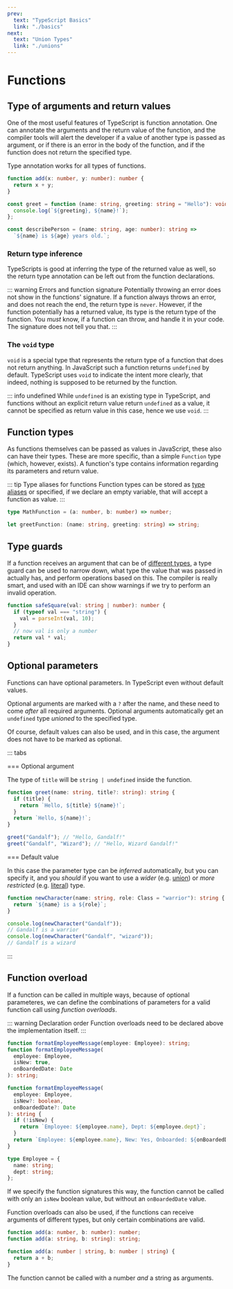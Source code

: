 ```yaml
---
prev:
  text: "TypeScript Basics"
  link: "./basics"
next:
  text: "Union Types"
  link: "./unions"
---
```


# Functions

## Type of arguments and return values

One of the most useful features of TypeScript is function annotation. One can annotate the arguments and the return value of the function, and the compiler tools will alert the developer if a value of another type is passed as argument, or if there is an error in the body of the function, and if the function does not return the specified type.

Type annotation works for all types of functions.

```typescript
function add(x: number, y: number): number {
  return x + y;
}

const greet = function (name: string, greeting: string = "Hello"): void {
  console.log(`${greeting}, ${name}!`);
};

const describePerson = (name: string, age: number): string =>
  `${name} is ${age} years old.`;
```

### Return type inference

TypeScripts is good at inferring the type of the returned value as well, so the return type annotation can be left out from the function declarations.

::: warning Errors and function signature
Potentially throwing an error does not show in the functions' signature. If a function always throws an error, and does not reach the end, the return type is `never`. However, if the function potentially has a returned value, its type is the return type of the function. You _must_ know, if a function can throw, and handle it in your code. The signature does not tell you that.
:::

### The `void` type

`void` is a special type that represents the return type of a function that does not return anything. In JavaScript such a function returns `undefined` by default. TypeScript uses `void` to indicate the intent more clearly, that indeed, nothing is supposed to be returned by the function.

::: info undefined
While `undefined` is an existing type in TypeScript, and functions without an explicit return value return `undefined` as a value, it cannot be specified as return value in this case, hence we use `void`.
:::

## Function types

As functions themselves can be passed as values in JavaScript, these also can have their types. These are more specific, than a simple `Function` type (which, however, exists). A function's type contains information regarding its parameters and return value.

::: tip Type aliases for functions
Function types can be stored as [type aliases](./basics#type-alias) or specified, if we declare an empty variable, that will accept a function as value.
:::

```typescript
type MathFunction = (a: number, b: number) => number;

let greetFunction: (name: string, greeting: string) => string;
```

## Type guards

If a function receives an argument that can be of [different types](./unions), a type guard can be used to narrow down, what type the value that was passed in actually has, and perform operations based on this. The compiler is really smart, and used with an IDE can show warnings if we try to perform an invalid operation.

```typescript
function safeSquare(val: string | number): number {
  if (typeof val === "string") {
    val = parseInt(val, 10);
  }
  // now val is only a number
  return val * val;
}
```

## Optional parameters

Functions can have optional parameters. In TypeScript even without default values.

Optional arguments are marked with a `?` after the name, and these need to come _after_ all required arguments. Optional arguments automatically get an `undefined` type _unioned_ to the specified type.

Of course, default values can also be used, and in this case, the argument does not have to be marked as optional.

::: tabs

=== Optional argument

The type of `title` will be `string | undefined` inside the function.

```typescript
function greet(name: string, title?: string): string {
  if (title) {
    return `Hello, ${title} ${name}!`;
  }
  return `Hello, ${name}!`;
}

greet("Gandalf"); // "Hello, Gandalf!"
greet("Gandalf", "Wizard"); // "Hello, Wizard Gandalf!"
```

=== Default value

In this case the parameter type can be _inferred_ automatically, but you can specify it, and you _should_ if you want to use a _wider_ (e.g. [union](./unions)) or _more restricted_ (e.g. [literal](./unions#literal-types)) type.

```typescript
function newCharacter(name: string, role: Class = "warrior"): string {
  return `${name} is a ${role}`;
}

console.log(newCharacter("Gandalf"));
// Gandalf is a warrior
console.log(newCharacter("Gandalf", "wizard"));
// Gandalf is a wizard
```

:::

## Function overload

If a function can be called in multiple ways, because of optional parameteres, we can define the combinations of parameters for a valid function call using _function overloads_.

::: warning Declaration order
Function overloads need to be declared above the implementation itself.
:::

```typescript
function formatEmployeeMessage(employee: Employee): string;
function formatEmployeeMessage(
  employee: Employee,
  isNew: true,
  onBoardedDate: Date
): string;

function formatEmployeeMessage(
  employee: Employee,
  isNew?: boolean,
  onBoardedDate?: Date
): string {
  if (!isNew) {
    return `Employee: ${employee.name}, Dept: ${employee.dept}`;
  }
  return `Employee: ${employee.name}, New: Yes, Onboarded: ${onBoardedDate}`;
}

type Employee = {
  name: string;
  dept: string;
};
```

If we specify the function signatures this way, the function cannot be called with only an `isNew` boolean value, but without an `onBoardedDate` value.

Function overloads can also be used, if the functions can receive arguments of different types, but only certain combinations are valid.

```typescript
function add(a: number, b: number): number;
function add(a: string, b: string): string;

function add(a: number | string, b: number | string) {
  return a + b;
}
```

The function cannot be called with a number _and_ a string as arguments.
